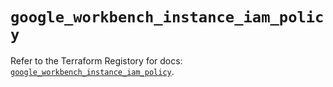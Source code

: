 # `google_workbench_instance_iam_policy`

Refer to the Terraform Registory for docs: [`google_workbench_instance_iam_policy`](https://registry.terraform.io/providers/hashicorp/google/5.21.0/docs/resources/workbench_instance_iam_policy).

